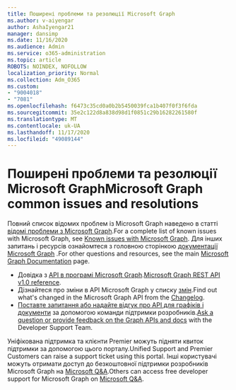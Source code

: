 ```yaml
---
title: Поширені проблеми та резолюції Microsoft Graph
ms.author: v-aiyengar
author: AshaIyengar21
manager: dansimp
ms.date: 11/16/2020
ms.audience: Admin
ms.service: o365-administration
ms.topic: article
ROBOTS: NOINDEX, NOFOLLOW
localization_priority: Normal
ms.collection: Adm_O365
ms.custom:
- "9004018"
- "7081"
ms.openlocfilehash: f6473c35cd0a0b2b5450039fca1b407f0f3f6fda
ms.sourcegitcommit: 35e2c122d8a838d98d1f0851c29b16282261580f
ms.translationtype: MT
ms.contentlocale: uk-UA
ms.lasthandoff: 11/17/2020
ms.locfileid: "49089144"
---
```

# <a name="microsoft-graph-common-issues-and-resolutions"></a><span data-ttu-id="9514b-102">Поширені проблеми та резолюції Microsoft Graph</span><span class="sxs-lookup"><span data-stu-id="9514b-102">Microsoft Graph common issues and resolutions</span></span>

<span data-ttu-id="9514b-103">Повний список відомих проблем із Microsoft Graph наведено в статті [відомі проблеми з Microsoft Graph](https://docs.microsoft.com/graph/known-issues).</span><span class="sxs-lookup"><span data-stu-id="9514b-103">For a complete list of known issues with Microsoft Graph, see [Known issues with Microsoft Graph](https://docs.microsoft.com/graph/known-issues).</span></span> <span data-ttu-id="9514b-104">Для інших запитань і ресурсів ознайомтеся з головною сторінкою [документації Microsoft Graph](https://docs.microsoft.com/graph/) .</span><span class="sxs-lookup"><span data-stu-id="9514b-104">For other questions and resources, see the main [Microsoft Graph Documentation](https://docs.microsoft.com/graph/) page.</span></span>

- <span data-ttu-id="9514b-105">Довідка з [API в програмі Microsoft Graph](https://docs.microsoft.com/graph/api/overview?toc=.%2Fref%2Ftoc.json&view=graph-rest-1.0).</span><span class="sxs-lookup"><span data-stu-id="9514b-105">[Microsoft Graph REST API v1.0 reference](https://docs.microsoft.com/graph/api/overview?toc=.%2Fref%2Ftoc.json&view=graph-rest-1.0).</span></span>
- <span data-ttu-id="9514b-106">Дізнайтеся про зміни в API Microsoft Graph у списку [змін](https://docs.microsoft.com/graph/changelog).</span><span class="sxs-lookup"><span data-stu-id="9514b-106">Find out what's changed in the Microsoft Graph API from the [Changelog](https://docs.microsoft.com/graph/changelog).</span></span> 
- <span data-ttu-id="9514b-107">[Поставте запитання або надайте відгук про API для графіків і документи](https://aka.ms/GraphDeveloperSupport) за допомогою команди підтримки розробників.</span><span class="sxs-lookup"><span data-stu-id="9514b-107">[Ask a question or provide feedback on the Graph APIs and docs](https://aka.ms/GraphDeveloperSupport) with the Developer Support Team.</span></span>

<span data-ttu-id="9514b-108">Уніфікована підтримка та клієнти Premier можуть підняти квиток підтримки за допомогою цього порталу.</span><span class="sxs-lookup"><span data-stu-id="9514b-108">Unified Support and Premier Customers can raise a support ticket using this portal.</span></span> <span data-ttu-id="9514b-109">Інші користувачі можуть отримати доступ до безкоштовної підтримки розробників Microsoft Graph на [Microsoft Q&A](https://aka.ms/AskGraph).</span><span class="sxs-lookup"><span data-stu-id="9514b-109">Others can access free developer support for Microsoft Graph on [Microsoft Q&A](https://aka.ms/AskGraph).</span></span>
